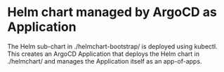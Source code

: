 # Helm chart managed by ArgoCD as Application

The Helm sub-chart in ./helmchart-bootstrap/ is deployed using kubectl. This creates an ArgoCD Application that deploys the Helm chart in ./helmchart/ and manages the Application itself as an app-of-apps.
